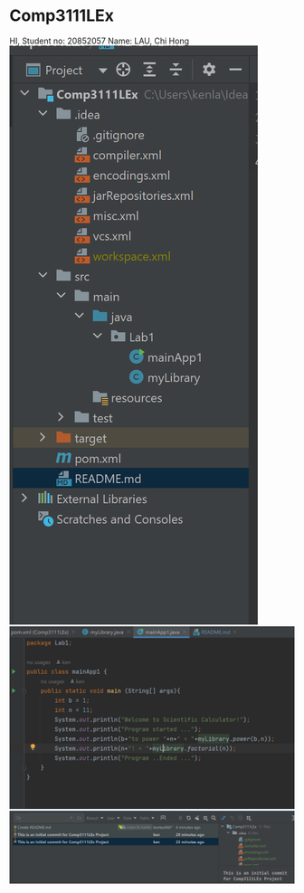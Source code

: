 # Comp3111LEx
HI, Student no: 20852057
Name: LAU, Chi Hong
![img.png](../../../../img.png)![img_1.png](../../../../img_1.png)![img_2.png](../../../../img_2.png)